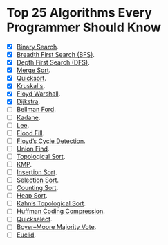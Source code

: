 # Top 25 Algorithms Every Programmer Should Know

- [x] [Binary Search](https://en.wikipedia.org/wiki/Binary_search_algorithm).
- [x] [Breadth First Search (BFS)](https://en.wikipedia.org/wiki/Breadth-first_search).
- [x] [Depth First Search (DFS)](https://en.wikipedia.org/wiki/Depth-first_search).
- [x] [Merge Sort](https://en.wikipedia.org/wiki/Merge_sort).
- [x] [Quicksort](https://en.wikipedia.org/wiki/Quicksort).
- [x] [Kruskal's](https://en.wikipedia.org/wiki/Kruskal%27s_algorithm).
- [x] [Floyd Warshall](https://en.wikipedia.org/wiki/Floyd–Warshall_algorithm).
- [x] [Dijkstra](https://en.wikipedia.org/wiki/Dijkstra%27s_algorithm).
- [ ] [Bellman Ford]().
- [ ] [Kadane]().
- [ ] [Lee]().
- [ ] [Flood Fill]().
- [ ] [Floyd’s Cycle Detection]().
- [ ] [Union Find]().
- [ ] [Topological Sort]().
- [ ] [KMP]().
- [ ] [Insertion Sort]().
- [ ] [Selection Sort]().
- [ ] [Counting Sort]().
- [ ] [Heap Sort]().
- [ ] [Kahn’s Topological Sort]().
- [ ] [Huffman Coding Compression]().
- [ ] [Quickselect]().
- [ ] [Boyer–Moore Majority Vote]().
- [ ] [Euclid]().
